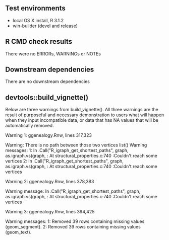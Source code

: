## Test environments
* local OS X install, R 3.1.2
* win-builder (devel and release)

## R CMD check results
There were no ERRORs, WARNINGs or NOTEs

## Downstream dependencies
There are no downstream dependencies

## devtools::build_vignette()
Below are three warnings from build_vignette(). All three warnings are the result of purposeful and necessary demonstration to users what will happen when they input incompatible data, or data that has NA values that will be automatically removed.

Warning 1: ggenealogy.Rnw, lines 317,323

Warning: There is no path between those two vertices
list()
Warning messages:
1: In .Call("R_igraph_get_shortest_paths", graph, as.igraph.vs(graph,  :
  At structural_properties.c:740 :Couldn't reach some vertices
2: In .Call("R_igraph_get_shortest_paths", graph, as.igraph.vs(graph,  :
  At structural_properties.c:740 :Couldn't reach some vertices
  
Warning 2: ggenealogy.Rnw, lines 378,383

Warning message:
In .Call("R_igraph_get_shortest_paths", graph, as.igraph.vs(graph,  :
  At structural_properties.c:740 :Couldn't reach some vertices

Warning 3: ggenealogy.Rnw, lines 394,425

Warning messages:
1: Removed 39 rows containing missing values (geom_segment). 
2: Removed 39 rows containing missing values (geom_text).

